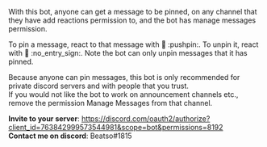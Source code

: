 With this bot, anyone can get a message to be pinned, on any channel that they have add reactions permission to, and the bot has manage messages permission.

To pin a message, react to that message with 📌 \:pushpin:. To unpin it, react with 🚫 \:no_entry_sign:. Note the bot can only unpin messages that it has pinned.

Because anyone can pin messages, this bot is only recommended for private discord servers and with people that you trust.  
If you would not like the bot to work on announcement channels etc., remove the permission Manage Messages from that channel.

**Invite to your server**: https://discord.com/oauth2/authorize?client_id=763842999573544981&scope=bot&permissions=8192  
**Contact me on discord**: Beatso#1815